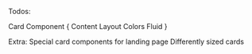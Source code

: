 Todos:

Card Component {
    Content Layout
    Colors
    Fluid
}





Extra: 
Special card components for landing page
Differently sized cards